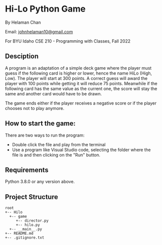 # Hi-Lo Python Game

By Helaman Chan 

Email: johnhelaman10@gmail.com

For BYU Idaho CSE 210 - Programming with Classes, Fall 2022

## Desciption
A program is an adaptation of a simple deck game where the player must guess if the following card is higher or lower, hence the name HiLo (High, Low). The player will start at 300 points. A correct guess will award the player with 100 points while getting it will reduce 75 points. Meanwhile if the following card has the same value as the current one, the score will stay the same and another card would have to be drawn. 

The game ends either if the player receives a negative score or if the player chooses not to play anymore.

## How to start the game:
There are two ways to run the program:
- Double click the file and play from the terminal
- Use a program like Visual Studio code, selecting the folder where the file is and then clicking on the "Run" button.

## Requirements

Python 3.8.0 or any version above.

## Project Structure

```
root 
+-- Hilo                
  +-- game
     +-- director.py
     +-- hilo.py              
  +-- __main__.py       
+-- README.md
+-- .gitignore.txt         
```


